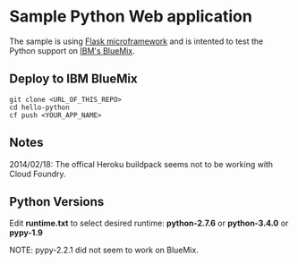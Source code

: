Sample Python Web application
=============================

The sample is using [Flask microframework](http://flask.pocoo.org/) and is intented to test the Python support on [IBM's BlueMix](https://bluemix.net/).

Deploy to IBM BlueMix
---------------------
```script
git clone <URL_OF_THIS_REPO>
cd hello-python
cf push <YOUR_APP_NAME>
```

Notes
-----
2014/02/18: The offical Heroku buildpack seems not to be working with Cloud Foundry.

Python Versions
---------------
Edit __runtime.txt__ to select desired runtime: __python-2.7.6__ or __python-3.4.0__ or __pypy-1.9__

NOTE: pypy-2.2.1 did not seem to work on BlueMix.
